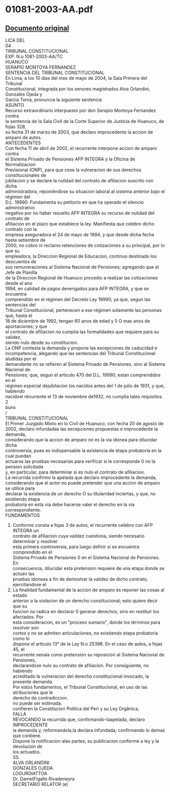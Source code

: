 
01081-2003-AA.pdf
=================
  
[Documento original](https://tc.gob.pe/jurisprudencia/2004/01081-2003-AA.pdf)  
---  
LICA DEL  
04  
TRIBUNAL CONSTITUCIONAL  
EXP. N.o 1081-2003-AA/TC  
HUANUCO  
SERAPIO MONTOYA FERNANDEZ  
SENTENCIA DEL TRIBUNAL CONSTITUCIONAL  
En Lima, a los 10 dias del mes de mayo de 2004, la Sala Primera del Tribunal  
Constitucional, integrada por los senores magistrados Alva Orlandini, Gonzales Ojeda y  
Garcia Toma, pronuncia la siguiente sentencia  
ASUNTO  
Recurso extraordinario interpuesto por don Serapio Montoya Fernandez contra  
la sentencia de la Sala Civil de la Corte Superior de Justicia de Huanuco, de fojas 328,  
su fecha 31 de marzo de 2003, que declaro improcedente la accion de amparo de autos.  
ANTECEDENTES  
Con fecha 11 de abril de 2002, el recurrente interpone accion de amparo contra  
el Sistema Privado de Pensiones AFP INTEGRA y la Oficina de Normalizacion  
Previsional (ONP), para que cese la vulneracion de sus derechos constitucionales de  
jubilacion y se declare la nulidad del contrato de afiliacion suscrito con dicha  
administradora, reponiéndose su situacion laboral al sistema anterior bajo el régimen del  
D.L. 19990. Fundamenta su petitorio en que ha operado el silencio administrativo  
negativo por no haber resuelto AFP INTEGRA su recurso de nulidad del contrato de  
afiliacion en el plazo que establece la ley. Manifiesta que celebro dicho contrato con la  
empresa aseguradora el 24 de mayo de 1994, y que desde dicha fecha hasta setiembre de  
2000, no cobro ni reclamo retenciones de cotizaciones a su principal, por lo que su  
empleadora, la Direccion Regional de Educacion, continuo destinado los descuentos de  
sus remuneraciones al Sistema Nacional de Pensiones; agregando que el Jefe de Planilla  
de la Direccion Regional de Huanuco procedio a realizar las cotizaciones desde el ano  
1994, en calidad de pagos devengados para AFP INTEGRA, y que se encuentra  
comprendido en el régimen del Decreto Ley 19990, ya que, segun las sentencias del  
Tribunal Constitucional, pertenecen a ese régimen solamente las personas que, hasta el  
18 de diciembre de 1992, tengan 60 anos de edad y 5 O mas anos de aportaciones; y que  
el contrato de afiliacion no cumplia las formalidades que requiere para su validez,  
siendo nulo desde su constitucion.  
La ONP contesta la demanda y propone las excepciones de caducidad e  
incompetencia, alegando que las sentencias del Tribunal Constitucional aludidas por el  
demandante no se refieren al Sistema Privado de Pensiones, sino al Sistema Nacional de  
Pensiones; que, segun el articulo 470 del D.L. 19990, estan comprendidos en el  
régimen especial dejubilacion los nacidos antes del 1 de julio de 1931, y que, habiendo  
nacidoel récurrente el 13 de noviembre de1932, no cumplia tales requisitos.  
2  
buns  
/  
TRIBUNAL CONSTITUCIONAL  
El Primer Juzgado Mixto en lo Civil de Huanuco, con fecha 20 de agosto de  
2002, declaro infundadas las excepciones propuestas e improcedente la demanda,  
considerando que la accion de amparo no es la via idonea para dilucidar dicha  
controversia, pues es indispensable la existencia de etapa probatoria en la cual puedan  
actuarse las pruebas necesarias para verificar si le corresponde 0 no la pension solicitada  
y, en particular, para determinar si es nulo el contrato de afiliacion.  
La recurrida confirmo la apelada que declaro improcedente la demanda,  
considerando que el actor no puede pretender que una accion de amparo se utilice para  
declarar la existencia de un derecho O su titularidad inciertas, y que, no existiendo etapa  
probatoria en esta via debe hacerse valer el derecho en la via correspondiente.  
FUNDAMENTOS  
1. Conforme consta a fojas 3 de autos, el recurrente celebro con AFP INTEGRA un  
contrato de afiliacion cuya validez cuestiona, siendo necesario determinar y resolver  
esta primera controversia, para luego definir si se encuentra comprendido en el  
Sistema Privado de Pensiones 0 en el Sistema Nacional de Pensiones. En  
consecuencia, dilucidar esta pretension requiere de una etapa donde se actuen las  
pruebas idoneas a fin de demostrar la validez de dicho contrato, ejercitandose el  
2. La finalidad fundamental de la accion de amparo es reponer las cosas al estado  
anterior a la violacion de un derecho constitucional; esto quiere decir que su  
funcion no radica en declarar 0 generar derechos, sino en restituir los afectados. Por  
esta consideracion, es un "proceso sumario", donde los términos para resolver son  
cortos y no se admiten articulaciones, no existiendo etapa probatoria como lo  
dispone el articulo 13° de la Ley N.o 25398. En el caso de autos, a fojas 45, el  
recurrente senala como pretension su reposicion al Sistema Nacional de Pensiones,  
declarandose nulo su contrato de afiliacion. Por consiguiente, no habiendo  
acreditado la vulneracion del derecho constitucional invocado, la presente demanda  
Por estos fundamentos, el Tribunal Constitucional, en uso de las atribuciones que le  
derecho de contradiccion.  
no puede ser estimada.  
confieren la Constitucion Politica del Peri y su Ley Orgânica,  
FALLA  
REVOCANDO la recurrida que, confirmando-laapelada, declaro IMPROCEDENTE  
la demanda y, reformandola,la declara infundada; confirmando lo demas que contiene.  
Dispone la notificacion alas partes, su publicacion conforme a ley y la devolucion de  
los actuados.  
SS.  
ALVA ORLANDINI  
GONZALES OJEDA  
LOGURGIATTOA  
Dr. DametFigallo Rivadeneyra  
SECRETARIO RELATOR (e)